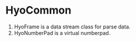 # HyoCommon

1. HyoFrame is a data stream class for parse data.
2. HyoNumberPad is a virtual numberpad.
